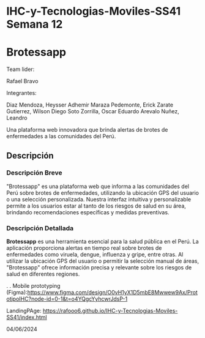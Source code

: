 # IHC-y-Tecnologias-Moviles-SS41 Semana 12
# Brotessapp

Team lider:

Rafael Bravo

Integrantes:

Diaz Mendoza, Heysser Adhemir
Maraza Pedemonte, Erick
Zarate Gutierrez, Wilson Diego
Soto Zorrilla, Oscar Eduardo
Arevalo Nuñez, Leandro

Una plataforma web innovadora que brinda alertas de brotes de enfermedades a las comunidades del Perú.

## Descripción
### Descripción Breve
"Brotessapp" es una plataforma web que informa a las comunidades del Perú sobre brotes de enfermedades, utilizando la ubicación GPS del usuario o una selección personalizada. Nuestra interfaz intuitiva y personalizable permite a los usuarios estar al tanto de los riesgos de salud en su área, brindando recomendaciones específicas y medidas preventivas.
### Descripción Detallada
**Brotessapp** es una herramienta esencial para la salud pública en el Perú. La aplicación proporciona alertas en tiempo real sobre brotes de enfermedades como viruela, dengue, influenza y gripe, entre otras. Al utilizar la ubicación GPS del usuario o permitir la selección manual de áreas, "Brotessapp" ofrece información precisa y relevante sobre los riesgos de salud en diferentes regiones.

.
.
Mobile prototyping (Figma):https://www.figma.com/design/O0vH1yX1D5mbE8Mwwew9Ax/PrototipoIHC?node-id=0-1&t=o4YQgcYyhcwrJdsP-1 


LandingPAge: https://rafooo6.github.io/IHC-y-Tecnologias-Moviles-SS41/index.html

04/06/2024
